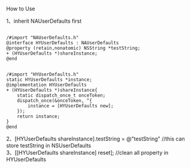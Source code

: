 How to Use

1、inherit NAUserDefaults first

<pre><code>
/#import "NAUserDefaults.h"  
@interface HYUserDefaults : NAUserDefaults  
@property (retain,nonatomic) NSString *testString;  
+ (HYUserDefaults *)shareInstance;  
@end  
</pre></code>

<pre><code>
/#import "HYUserDefaults.h"  
static HYUserDefaults *instance;  
@implementation HYUserDefaults  
+ (HYUserDefaults *)shareInstance{  
    static dispatch_once_t onceToken;  
    dispatch_once(&onceToken, ^{  
        instance = [HYUserDefaults new];  
    });  
    return instance;  
}  
@end  
</pre></code>

2、[HYUserDefaults shareInstance].testString = @"testString" //this can store testString in NSUserDefaults    
3、[[HYUserDefaults shareInstance] reset]; //clean all property in HYUserDefaults    
